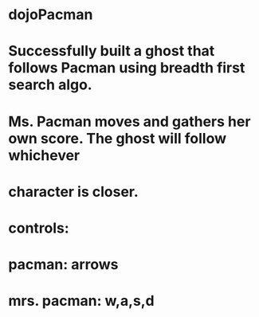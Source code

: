 # dojoPacman
#
# Successfully built a ghost that follows Pacman using breadth first search algo.
# Ms. Pacman moves and gathers her own score. The ghost will follow whichever
# character is closer.
# controls:
# 
# pacman: arrows
# mrs. pacman: w,a,s,d
# 
